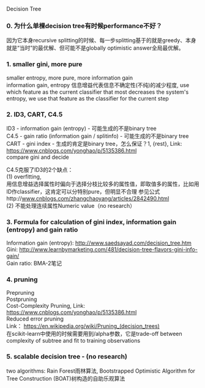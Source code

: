 Decision Tree

### 0. 为什么单棵decision tree有时候performance不好？

因为它本身recursive splitting的时候、每一步splitting基于的就是greedy、本身就是“当时”的最优解、但可能不是globally optimistic answer全局最优解。

### 1. smaller gini, more pure

   smaller entropy, more pure, more information gain<br />
   information gain, entropy 信息增益代表信息不确定性(不纯)的减少程度, use which feature as the current classifier that most decreases the system's entropy, we use that feature as the classifier for the current step

### 2. ID3, CART, C4.5
   ID3 - information gain (entropy) - 可能生成的不是binary tree<br />
   C4.5 - gain ratio (information gain / splitinfo) - 可能生成的不是binary tree<br />
   CART - gini index - 生成的肯定是binary tree，怎么保证？1, {rest}, Link: https://www.cnblogs.com/yonghao/p/5135386.html<br /> compare gini and decide

   C4.5克服了ID3的2个缺点：<br />
   (1) overfitting, <br />用信息增益选择属性时偏向于选择分枝比较多的属性值，即取值多的属性，比如用ID作classifier，这肯定可以分特别pure，但明显不合理
       参见公式http://www.cnblogs.com/zhangchaoyang/articles/2842490.html<br />
   (2) 不能处理连续属性Numeric value（no research）

### 3. Formula for calculation of gini index, information gain (entropy) and gain ratio

   Information gain (entropy): http://www.saedsayad.com/decision_tree.htm<br />
   Gini: http://www.learnbymarketing.com/481/decision-tree-flavors-gini-info-gain/<br />
   Gain ratio: BMA-2笔记

### 4. pruning

   Prepruning<br />
   Postpruning<br />
   	Cost-Complexity Pruning, Link: https://www.cnblogs.com/yonghao/p/5135386.html<br />
   	Reduced error pruning<br />
   Link： https://en.wikipedia.org/wiki/Pruning_(decision_trees)<br />
   在scikit-learn中使用的时候需要用到/alpha参数，它是trade-off between complexity of subtree and fit to training observations

### 5. scalable decision tree - (no research)
   two algorithms: Rain Forest雨林算法, Bootstrapped Optimistic Algorithm for Tree Construction (BOAT)树构造的自助乐观算法